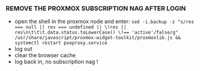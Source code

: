 ### REMOVE THE PROXMOX SUBSCRIPTION NAG AFTER LOGIN
- open the shell in the proxmox node and enter: `sed -i.backup -z "s/res === null || res === undefined || \!res || res\n\t\t\t.data.status.toLowerCase() \!== 'active'/false/g" /usr/share/javascript/proxmox-widget-toolkit/proxmoxlib.js && systemctl restart pveproxy.service
`
- log out 
- clear the browser cache
- log back in, no subscription nag !
